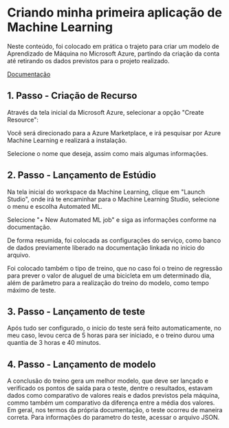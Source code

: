 # Criando minha primeira aplicação de Machine Learning

Neste conteúdo, foi colocado em prática o trajeto para criar um modelo de Aprendizado de Máquina no Microsoft Azure, partindo da criação da conta até retirando os dados previstos para o projeto realizado.

[Documentação](https://microsoftlearning.github.io/mslearn-ai-fundamentals/Instructions/Labs/01-machine-learning.html#deploy-and-test-the-model)

## 1. Passo - Criação de Recurso

Através da tela inicial da Microsoft Azure, selecionar a opção "Create Resource": 

Você será direcionado para a Azure Marketplace, e irá pesquisar por Azure Machine Learning e realizará a instalação.

Selecione o nome que deseja, assim como mais algumas informações.

## 2. Passo - Lançamento de Estúdio

Na tela inicial do workspace da Machine Learning, clique em "Launch Studio", onde irá te encaminhar para o Machine Learning Studio, selecione o menu e escolha Automated ML.

Selecione "+ New Automated ML job" e siga as informações conforme na documentação. 

De forma resumida, foi colocada as configurações do serviço, como banco de dados previamente liberado na documentação linkada no inicio do arquivo.

Foi colocado também o tipo de treino, que no caso foi o treino de regressão para prever o valor de aluguel de uma bicicleta em um determinado dia, além de parâmetro para a realização do treino do modelo, como tempo máximo de teste.

## 3. Passo - Lançamento de teste

Após tudo ser configurado, o inicio do teste será feito automaticamente, no meu caso, levou cerca de 5 horas para ser iniciado, e o treino durou uma quantia de 3 horas e 40 minutos.

## 4. Passo - Lançamento de modelo

A conclusão do treino gera um melhor modelo, que deve ser lançado e verificado os pontos de saída para o teste, dentre o resultados, estavam dados como comparativo de valores reais e dados previstos pela máquina, commo também um comparativo da diferença entre a média dos valores. Em geral, nos termos da própria documentação, o teste ocorreu de maneira correta. Para informações do parametro do teste, acessar o arquivo JSON.
